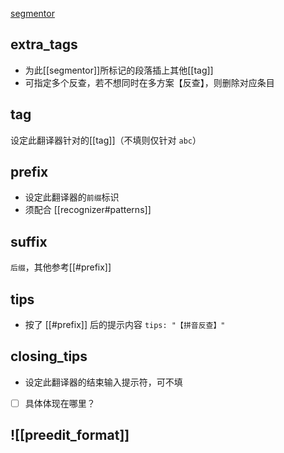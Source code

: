 [segmentor](https://github.com/LEOYoon-Tsaw/Rime_collections/blob/master/Rime_description.md#二segmentors)

## extra_tags
- 为此[[segmentor]]所标记的段落插上其他[[tag]]
- 可指定多个反查，若不想同时在多方案【反查】，则删除对应条目

## tag
设定此翻译器针对的[[tag]]（不填则仅针对 `abc`）

## prefix
- 设定此翻译器的`前缀`标识
- 须配合 [[recognizer#patterns]]
## suffix
`后缀`，其他参考[[#prefix]]

## tips
- 按了 [[#prefix]] 后的提示内容
`tips: "【拼音反查】"`
## closing_tips
- 设定此翻译器的结束输入提示符，可不填
- [ ] 具体体现在哪里？

## ![[preedit_format]]
